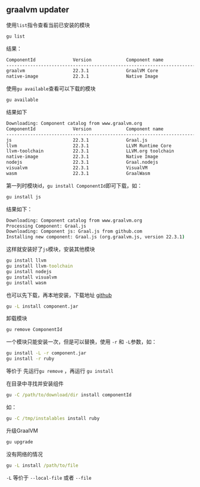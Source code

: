 ## graalvm updater

使用`list`指令查看当前已安装的模块

```cmd
gu list
```

结果：

```cmd
ComponentId              Version             Component name                Stability                     Origin
---------------------------------------------------------------------------------------------------------------------------------
graalvm                  22.3.1              GraalVM Core                  Experimental
native-image             22.3.1              Native Image                  Experimental
```



使用`gu available`查看可以下载的模块

```cmd
gu available
```

结果如下

```cmd
Downloading: Component catalog from www.graalvm.org
ComponentId              Version             Component name                Stability                     Origin
--------------------------------------------------------------------------------------------------------------------------------
js                       22.3.1              Graal.js                      Experimental                  github.com
llvm                     22.3.1              LLVM Runtime Core             Experimental                  github.com
llvm-toolchain           22.3.1              LLVM.org toolchain            Experimental                  github.com
native-image             22.3.1              Native Image                  Experimental                  github.com
nodejs                   22.3.1              Graal.nodejs                  Experimental                  github.com
visualvm                 22.3.1              VisualVM                      Experimental                  github.com
wasm                     22.3.1              GraalWasm                     Experimental                  github.com
```

第一列时模块id，`gu install ComponentId`即可下载，如：

```cmd
gu install js
```

结果如下：

```cmd
Downloading: Component catalog from www.graalvm.org
Processing Component: Graal.js
Downloading: Component js: Graal.js from github.com
Installing new component: Graal.js (org.graalvm.js, version 22.3.1)
```

这样就安装好了`js`模块，安装其他模块

```cmd
gu install llvm
gu install llvm-toolchain
gu install nodejs
gu install visualvm
gu install wasm
```

也可以先下载，再本地安装，下载地址 [github](https://github.com/graalvm/graalvm-ce-builds/releases/)

```cmd
gu -L install component.jar
```

卸载模块

```cmd
gu remove ComponentId
```



一个模块只能安装一次，但是可以替换，使用 `-r`  和 `-L`参数，如：

```cmd
gu install -L -r component.jar
gu install -r ruby
```

等价于 先运行`gu remove` ，再运行 `gu install`



在目录中寻找并安装组件

```cmd
gu -C /path/to/download/dir install componentId
```

如：

```cmd
gu -C /tmp/instalables install ruby
```



升级GraalVM

```cmd
gu upgrade
```



没有网络的情况

```cmd
gu -L install /path/to/file
```

`-L` 等价于 `--local-file` 或者 `--file`